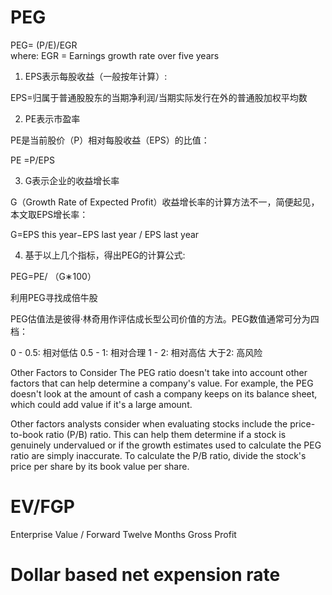 # PEG 

PEG= (P/E)/EGR
​	 
where:
EGR = Earnings growth rate over five years
​	
1. EPS表示每股收益（一般按年计算）:

EPS=归属于普通股股东的当期净利润/当期实际发行在外的普通股加权平均数

2. PE表示市盈率

PE是当前股价（P）相对每股收益（EPS）的比值：

PE =P/EPS

3. G表示企业的收益增长率

G（Growth Rate of Expected Profit）收益增长率的计算方法不一，简便起见，本文取EPS增长率：

G=EPS this year−EPS last year / EPS last year

4. 基于以上几个指标，得出PEG的计算公式:

PEG=PE/ （G∗100）

利用PEG寻找成倍牛股

PEG估值法是彼得·林奇用作评估成长型公司价值的方法。PEG数值通常可分为四档：

0 - 0.5: 相对低估
0.5 - 1: 相对合理
1 - 2: 相对高估
大于2: 高风险

Other Factors to Consider
The PEG ratio doesn't take into account other factors that can help determine a company's value. For example, the PEG doesn't look at the amount of cash a company keeps on its balance sheet, which could add value if it's a large amount.

Other factors analysts consider when evaluating stocks include the price-to-book ratio (P/B) ratio. This can help them determine if a stock is genuinely undervalued or if the growth estimates used to calculate the PEG ratio are simply inaccurate. To calculate the P/B ratio, divide the stock's price per share by its book value per share.

# EV/FGP

Enterprise Value / Forward Twelve Months Gross Profit

# Dollar based net expension rate